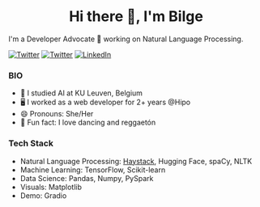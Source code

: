 <h1 align="center">Hi there 👋, I'm Bilge</h1>

I'm a Developer Advocate 🥑 working on Natural Language Processing.

<a href="https://twitter.com/bilgeycl" target="_blank"><img alt="Twitter" src="https://img.shields.io/badge/twitter-%231DA1F2.svg?&style=for-the-badge&logo=twitter&logoColor=white" /></a>
<a href="https://twitter.com/bilgeycl" target="_blank"><img alt="Twitter" src="https://img.shields.io/badge/medium-%23292929.svg?&style=for-the-badge&logo=medium&logoColor=white" /></a>
<a href="https://www.linkedin.com/in/bilge-yucel" target="_blank"><img alt="LinkedIn" src="https://img.shields.io/badge/linkedin-%230077B5.svg?&style=for-the-badge&logo=linkedin&logoColor=white" /></a>

### BIO

- 🏫 I studied AI at KU Leuven, Belgium
- 🖥️ I worked as a web developer for 2+ years @Hipo
- 😄 Pronouns: She/Her
- 💃 Fun fact: I love dancing and reggaetón

### Tech Stack
- Natural Language Processing: [Haystack](https://haystack.deepset.ai/), Hugging Face, spaCy, NLTK
- Machine Learning: TensorFlow, Scikit-learn
- Data Science: Pandas, Numpy, PySpark
- Visuals: Matplotlib
- Demo: Gradio


